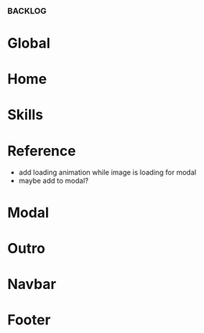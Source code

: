 ### BACKLOG

# Global

# Home

# Skills

# Reference

- add loading animation while image is loading for modal
- maybe add to modal?

# Modal

# Outro

# Navbar

# Footer

